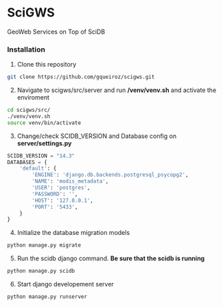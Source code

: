 # SciGWS
GeoWeb Services on Top of SciDB

### Installation

1. Clone this repository
```bash
git clone https://github.com/gqueiroz/scigws.git
```

2. Navigate to scigws/src/server and run **/venv/venv.sh** and activate the enviroment
```bash
cd scigws/src/
./venv/venv.sh
source venv/bin/activate
```

3. Change/check SCIDB_VERSION and Database config on **server/settings.py**
```python
SCIDB_VERSION = "14.3"
DATABASES = {
    'default': {
        'ENGINE': 'django.db.backends.postgresql_psycopg2',
        'NAME': 'modis_metadata',
        'USER': 'postgres',
        'PASSWORD': '',
        'HOST': '127.0.0.1',
        'PORT': '5433',
    }
}
```

4. Initialize the database migration models
```bash
python manage.py migrate
```

5. Run the scidb django command. **Be sure that the scidb is running**
```bash
python manage.py scidb
```

6. Start django developement server
```bash
python manage.py runserver
```